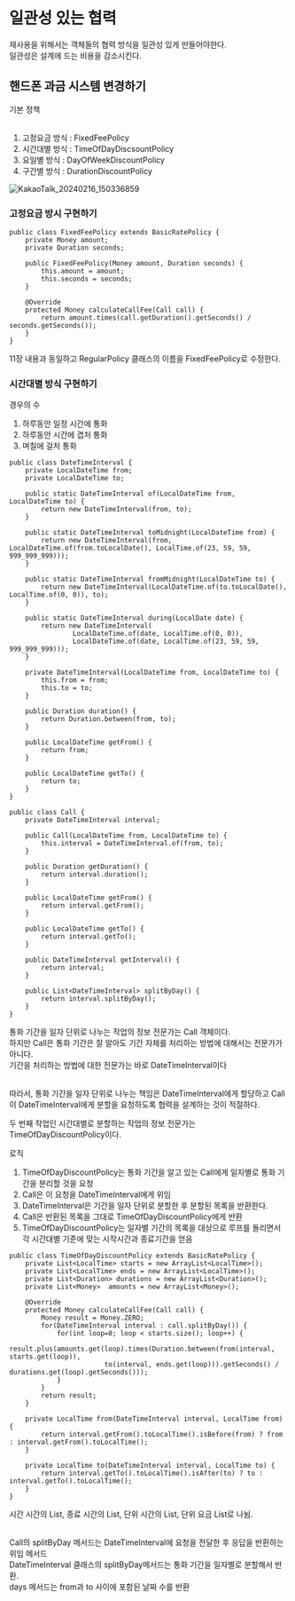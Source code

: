 <h1>일관성 있는 협력</h1>

재사용을 위해서는 객체들의 협력 방식을 일관성 있게 만들어야한다.</br>
일관성은 설계에 드는 비용을 감소시킨다.</br>

<h2>핸드폰 과금 시스템 변경하기</h2>

기본 정책</br></br>

1. 고정요금 방식 : FixedFeePolicy
2. 시간대별 방식 : TimeOfDayDiscsountPolicy
3. 요일별 방식   : DayOfWeekDiscountPolicy
4. 구간별 방식   : DurationDiscountPolicy


![KakaoTalk_20240216_150336859](https://github.com/JSON-loading-and-unloading/Object-Study/assets/106163272/1b08cf06-f41f-442b-94bf-3ece77010c95)



<h3>고정요금 방시 구현하기</h3>

```
public class FixedFeePolicy extends BasicRatePolicy {
    private Money amount;
    private Duration seconds;

    public FixedFeePolicy(Money amount, Duration seconds) {
        this.amount = amount;
        this.seconds = seconds;
    }

    @Override
    protected Money calculateCallFee(Call call) {
        return amount.times(call.getDuration().getSeconds() / seconds.getSeconds());
    }
}

```

11장 내용과 동일하고 RegularPolicy 클래스의 이름을 FixedFeePolicy로 수정한다.</br>

<h3>시간대별 방식 구현하기</h3>

경우의 수</br>

1. 하루동안 일정 시간에 통화
2. 하루동안 시간에 겹처 통화
3. 며칠에 걸처 통화


```
public class DateTimeInterval {
    private LocalDateTime from;
    private LocalDateTime to;

    public static DateTimeInterval of(LocalDateTime from, LocalDateTime to) {
        return new DateTimeInterval(from, to);
    }

    public static DateTimeInterval toMidnight(LocalDateTime from) {
        return new DateTimeInterval(from, LocalDateTime.of(from.toLocalDate(), LocalTime.of(23, 59, 59, 999_999_999)));
    }

    public static DateTimeInterval fromMidnight(LocalDateTime to) {
        return new DateTimeInterval(LocalDateTime.of(to.toLocalDate(), LocalTime.of(0, 0)), to);
    }

    public static DateTimeInterval during(LocalDate date) {
        return new DateTimeInterval(
                LocalDateTime.of(date, LocalTime.of(0, 0)),
                LocalDateTime.of(date, LocalTime.of(23, 59, 59, 999_999_999)));
    }

    private DateTimeInterval(LocalDateTime from, LocalDateTime to) {
        this.from = from;
        this.to = to;
    }

    public Duration duration() {
        return Duration.between(from, to);
    }

    public LocalDateTime getFrom() {
        return from;
    }

    public LocalDateTime getTo() {
        return to;
    }
}

```


```
public class Call {
	private DateTimeInterval interval;

	public Call(LocalDateTime from, LocalDateTime to) {
		this.interval = DateTimeInterval.of(from, to);
	}

	public Duration getDuration() {
		return interval.duration();
	}

	public LocalDateTime getFrom() {
		return interval.getFrom();
	}

	public LocalDateTime getTo() {
		return interval.getTo();
	}

	public DateTimeInterval getInterval() {
		return interval;
	}

	public List<DateTimeInterval> splitByDay() {
		return interval.splitByDay();
	}
}

```

통화 기간을 일자 단위로 나누는 작업의 정보 전문가는 Call 객체이다.</br>
하지만 Call은 통화 기간은 잘 알아도 기간 자체를 처리하는 방법에 대해서는 전문가가 아니다.</br>
기간을 처리하는 방법에 대한 전문가는 바로 DateTimeInterval이다</br></br>

따라서, 통화 기간을 일자 단위로 나누는 책임은 DateTimeInterval에게 할당하고 Call이 DateTimeInterval에게 분할을 요청하도록 협력을 설계하는 것이 적절하다.</br>

두 번째 작업인 시간대별로 분할하는 작업의 정보 전문가는 TimeOfDayDiscountPolicy이다.</br>

로직</br>
1. TimeOfDayDiscountPolicy는 통화 기간을 알고 있는 Call에게 일자별로 통화 기간을 분리할 것을 요청
2. Call은 이 요청을 DateTimeInterval에게 위임
3. DateTimeInterval은 기간을 일자 단위로 분할한 후 분할된 목록을 반환한다.
4. Call은 반환된 목록을 그대로 TimeOfDayDiscountPolicy에게 반환
5. TimeOfDayDiscountPolicy는 일자별 기간의 목록을 대상으로 루프를 돌리면서 각 시간대별 기준에 맞는 시작시간과 종료기간을 얻음


```
public class TimeOfDayDiscountPolicy extends BasicRatePolicy {
    private List<LocalTime> starts = new ArrayList<LocalTime>();
    private List<LocalTime> ends = new ArrayList<LocalTime>();
    private List<Duration> durations = new ArrayList<Duration>();
    private List<Money>  amounts = new ArrayList<Money>();

    @Override
    protected Money calculateCallFee(Call call) {
        Money result = Money.ZERO;
        for(DateTimeInterval interval : call.splitByDay()) {
            for(int loop=0; loop < starts.size(); loop++) {
                result.plus(amounts.get(loop).times(Duration.between(from(interval, starts.get(loop)),
                        to(interval, ends.get(loop))).getSeconds() / durations.get(loop).getSeconds()));
            }
        }
        return result;
    }

    private LocalTime from(DateTimeInterval interval, LocalTime from) {
        return interval.getFrom().toLocalTime().isBefore(from) ? from : interval.getFrom().toLocalTime();
    }

    private LocalTime to(DateTimeInterval interval, LocalTime to) {
        return interval.getTo().toLocalTime().isAfter(to) ? to : interval.getTo().toLocalTime();
    }
}

```

시간 시간의 List, 종료 시간의 List, 단위 시간의 List, 단위 요금 List로 나뉨.</br></br>

Call의 splitByDay 메서드는 DateTimeInterval에 요청을 전달한 후 응답을 반환하는 위임 메서드</br>
DateTimeInterval 클래스의 splitByDay메서드는 통화 기간을 일자별로 분할해서 반환.</br>
days 메서드는 from과 to 사이에 포함된 날짜 수를 반환</br>    


